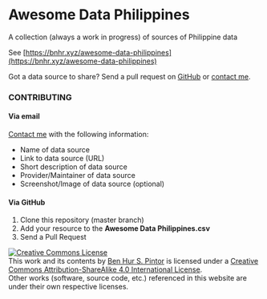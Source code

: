 # Awesome Data Philippines
A collection (always a work in progress) of sources of Philippine data

See [https://bnhr.xyz/awesome-data-philippines](https://bnhr.xyz/awesome-data-philippines)

Got a data source to share? Send a pull request on [GitHub](https://github.com/benhur07b/awesome-data-philippines) or [contact me](https://bnhr.xyz/#contact).

### CONTRIBUTING
#### Via email
[Contact me](https://bnhr.xyz/#contact) with the following information:
* Name of data source
* Link to data source (URL)
* Short description of data source
* Provider/Maintainer of data source
* Screenshot/Image of data source (optional)

#### Via GitHub
1. Clone this repository (master branch)
2. Add your resource to the **Awesome Data Philippines.csv**
3. Send a Pull Request

<a rel='license' href='http://creativecommons.org/licenses/by-sa/4.0/'><img class='mb-2' alt='Creative Commons License' style='border-width:0' src='https://i.creativecommons.org/l/by-sa/4.0/80x15.png' /></a>
<br/>
This work and its contents by <a xmlns:cc='http://creativecommons.org/ns#' href='https://bnhr.xyz' property='cc:attributionName' rel='cc:attributionURL'>Ben Hur S. Pintor</a> is licensed under a <a rel='license' href='http://creativecommons.org/licenses/by-sa/4.0/'>Creative Commons Attribution-ShareAlike 4.0 International License</a>.<br>
Other works (software, source code, etc.) referenced in this website are under their own respective licenses.<br>
